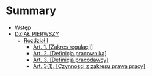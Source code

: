 # Summary

* [Wstęp](README.md)
* [DZIAŁ PIERWSZY](DZIAL_PIERWSZY.md)
  * [Rozdział I](DZIAL_PIERWSZY/rozdzial-i.md)
    * [Art. 1. \[Zakres regulacji\]](art_1.md)
    * [Art. 2. \[Definicja pracownika\]](art_2.md)
    * [Art. 3. \[Definicja pracodawcy\]](art_3.md)
    * [Art. 3(1). \[Czynności z zakresu prawa pracy\]](art_3_1.md)

